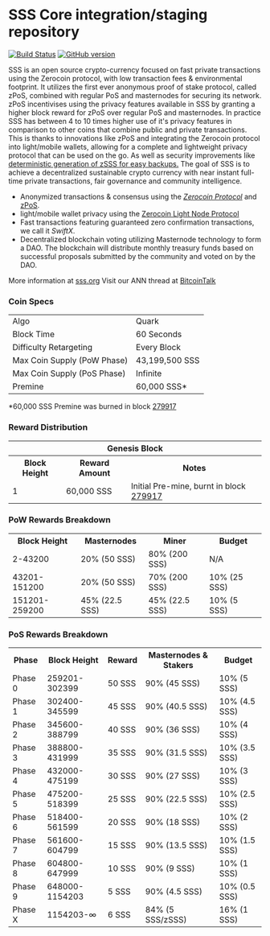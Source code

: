 SSS Core integration/staging repository
=====================================

[![Build Status](https://travis-ci.org/Flits-Core/SSS.svg?branch=master)](https://travis-ci.org/Flits-Core/SSS) [![GitHub version](https://badge.fury.io/gh/Flits-Core%2FSSS.svg)](https://badge.fury.io/gh/Flits-Core%2FSSS)

SSS is an open source crypto-currency focused on fast private transactions using the Zerocoin protocol, with low transaction fees & environmental footprint.  It utilizes the first ever anonymous proof of stake protocol, called zPoS, combined with regular PoS and masternodes for securing its network. zPoS incentivises using the privacy features available in SSS by granting a higher block reward for zPoS over regular PoS and masternodes. In practice SSS has between 4 to 10 times higher use of it's privacy features in comparison to other coins that combine public and private transactions. This is thanks to innovations like zPoS and integrating the Zerocoin protocol into light/mobile wallets, allowing for a complete and lightweight privacy protocol that can be used on the go. As well as security improvements like [deterministic generation of zSSS for easy backups.](https://www.reddit.com/r/sss/comments/8gbjf7/how_to_use_deterministic_zerocoin_generation/)
The goal of SSS is to achieve a decentralized sustainable crypto currency with near instant full-time private transactions, fair governance and community intelligence.
- Anonymized transactions & consensus using the [_Zerocoin Protocol_](http://www.sss.org/zsss) and [zPoS](https://sssolutions.io/zpos/).
- light/mobile wallet privacy using the [Zerocoin Light Node Protocol](https://sssolutions.io/wp-content/uploads/2018/11/Zerocoin_Light_Node_Protocol.pdf)
- Fast transactions featuring guaranteed zero confirmation transactions, we call it _SwiftX_.
- Decentralized blockchain voting utilizing Masternode technology to form a DAO. The blockchain will distribute monthly treasury funds based on successful proposals submitted by the community and voted on by the DAO.

More information at [sss.org](http://www.sss.org) Visit our ANN thread at [BitcoinTalk](http://www.bitcointalk.org/index.php?topic=1262920)

### Coin Specs
<table>
<tr><td>Algo</td><td>Quark</td></tr>
<tr><td>Block Time</td><td>60 Seconds</td></tr>
<tr><td>Difficulty Retargeting</td><td>Every Block</td></tr>
<tr><td>Max Coin Supply (PoW Phase)</td><td>43,199,500 SSS</td></tr>
<tr><td>Max Coin Supply (PoS Phase)</td><td>Infinite</td></tr>
<tr><td>Premine</td><td>60,000 SSS*</td></tr>
</table>

*60,000 SSS Premine was burned in block [279917](http://www.presstab.pw/phpexplorer/SSS/block.php?blockhash=206d9cfe859798a0b0898ab00d7300be94de0f5469bb446cecb41c3e173a57e0)

### Reward Distribution

<table>
<th colspan=4>Genesis Block</th>
<tr><th>Block Height</th><th>Reward Amount</th><th>Notes</th></tr>
<tr><td>1</td><td>60,000 SSS</td><td>Initial Pre-mine, burnt in block <a href="http://www.presstab.pw/phpexplorer/SSS/block.php?blockhash=206d9cfe859798a0b0898ab00d7300be94de0f5469bb446cecb41c3e173a57e0">279917</a></td></tr>
</table>

### PoW Rewards Breakdown

<table>
<th>Block Height</th><th>Masternodes</th><th>Miner</th><th>Budget</th>
<tr><td>2-43200</td><td>20% (50 SSS)</td><td>80% (200 SSS)</td><td>N/A</td></tr>
<tr><td>43201-151200</td><td>20% (50 SSS)</td><td>70% (200 SSS)</td><td>10% (25 SSS)</td></tr>
<tr><td>151201-259200</td><td>45% (22.5 SSS)</td><td>45% (22.5 SSS)</td><td>10% (5 SSS)</td></tr>
</table>

### PoS Rewards Breakdown

<table>
<th>Phase</th><th>Block Height</th><th>Reward</th><th>Masternodes & Stakers</th><th>Budget</th>
<tr><td>Phase 0</td><td>259201-302399</td><td>50 SSS</td><td>90% (45 SSS)</td><td>10% (5 SSS)</td></tr>
<tr><td>Phase 1</td><td>302400-345599</td><td>45 SSS</td><td>90% (40.5 SSS)</td><td>10% (4.5 SSS)</td></tr>
<tr><td>Phase 2</td><td>345600-388799</td><td>40 SSS</td><td>90% (36 SSS)</td><td>10% (4 SSS)</td></tr>
<tr><td>Phase 3</td><td>388800-431999</td><td>35 SSS</td><td>90% (31.5 SSS)</td><td>10% (3.5 SSS)</td></tr>
<tr><td>Phase 4</td><td>432000-475199</td><td>30 SSS</td><td>90% (27 SSS)</td><td>10% (3 SSS)</td></tr>
<tr><td>Phase 5</td><td>475200-518399</td><td>25 SSS</td><td>90% (22.5 SSS)</td><td>10% (2.5 SSS)</td></tr>
<tr><td>Phase 6</td><td>518400-561599</td><td>20 SSS</td><td>90% (18 SSS)</td><td>10% (2 SSS)</td></tr>
<tr><td>Phase 7</td><td>561600-604799</td><td>15 SSS</td><td>90% (13.5 SSS)</td><td>10% (1.5 SSS)</td></tr>
<tr><td>Phase 8</td><td>604800-647999</td><td>10 SSS</td><td>90% (9 SSS)</td><td>10% (1 SSS)</td></tr>
<tr><td>Phase 9</td><td>648000-1154203</td><td>5 SSS</td><td>90% (4.5 SSS)</td><td>10% (0.5 SSS)</td></tr>
<tr><td>Phase X</td><td>1154203-∞</td><td>6 SSS</td><td>84% (5 SSS/zSSS)</td><td>16% (1 SSS)</td></tr>
</table>
